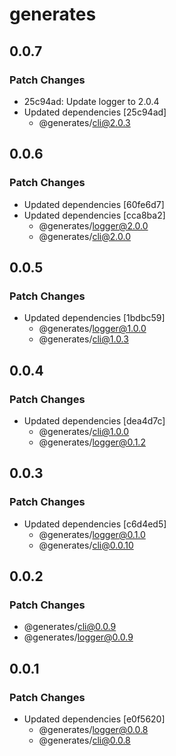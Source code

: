 # generates

## 0.0.7

### Patch Changes

- 25c94ad: Update logger to 2.0.4
- Updated dependencies [25c94ad]
  - @generates/cli@2.0.3

## 0.0.6

### Patch Changes

- Updated dependencies [60fe6d7]
- Updated dependencies [cca8ba2]
  - @generates/logger@2.0.0
  - @generates/cli@2.0.0

## 0.0.5

### Patch Changes

- Updated dependencies [1bdbc59]
  - @generates/logger@1.0.0
  - @generates/cli@1.0.3

## 0.0.4

### Patch Changes

- Updated dependencies [dea4d7c]
  - @generates/cli@1.0.0
  - @generates/logger@0.1.2

## 0.0.3

### Patch Changes

- Updated dependencies [c6d4ed5]
  - @generates/logger@0.1.0
  - @generates/cli@0.0.10

## 0.0.2

### Patch Changes

- @generates/cli@0.0.9
- @generates/logger@0.0.9

## 0.0.1

### Patch Changes

- Updated dependencies [e0f5620]
  - @generates/logger@0.0.8
  - @generates/cli@0.0.8
